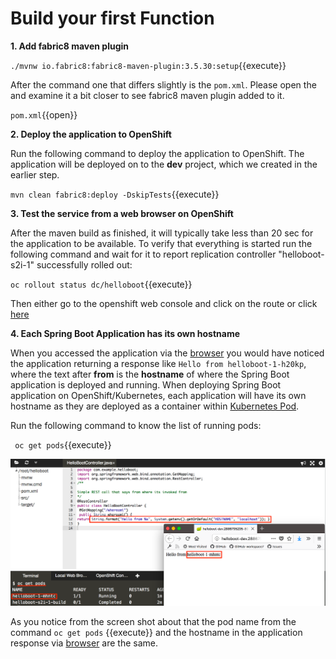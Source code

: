 # Build your first Function

**1. Add fabric8 maven plugin**

``./mvnw io.fabric8:fabric8-maven-plugin:3.5.30:setup``{{execute}}

After the command one that differs slightly is the `pom.xml`. Please open the and examine it a bit closer to see fabric8 maven plugin added to it.

``pom.xml``{{open}}

**2. Deploy the application to OpenShift**

Run the following command to deploy the application to OpenShift.  The application will be deployed on to the **dev** project, which we created in the earlier step.

``mvn clean fabric8:deploy -DskipTests``{{execute}}

**3. Test the service from a web browser on OpenShift**

After the maven build as finished, it will typically take less than 20 sec for the application to be available. To verify that everything is started run the following command and wait for it to report replication controller "helloboot-s2i-1" successfully rolled out:

``oc rollout status dc/helloboot``{{execute}}

Then either go to the openshift web console and click on the route or click [here](http://helloboot-dev.[[HOST_SUBDOMAIN]]-80-[[KATACODA_HOST]].environments.katacoda.com/whereami)

**4. Each Spring Boot Application has its own hostname**

When you accessed the application via the [browser](http://helloboot-dev.[[HOST_SUBDOMAIN]]-80-[[KATACODA_HOST]].environments.katacoda.com/whereami) you would have noticed the application returning a response like `Hello from helloboot-1-h20kp`, where the text after __from__ is the **hostname** of where the Spring Boot application is deployed and running.  When deploying Spring Boot application on OpenShift/Kubernetes, each application will have its own hostname as they are deployed as a container within [Kubernetes Pod](https://kubernetes.io/docs/tutorials/kubernetes-basics/explore-intro/).

Run the following command to know the list of running pods:

`` oc get pods``{{execute}}

![OpenShift Application Pod Host](../assets/pod-hostname-response.png)

As you notice from the screen shot about that the pod name from the command ``oc get pods`` {{execute}} and the hostname in the application response via [browser](http://helloboot-dev.[[HOST_SUBDOMAIN]]-80-[[KATACODA_HOST]].environments.katacoda.com/whereami) are the same.
